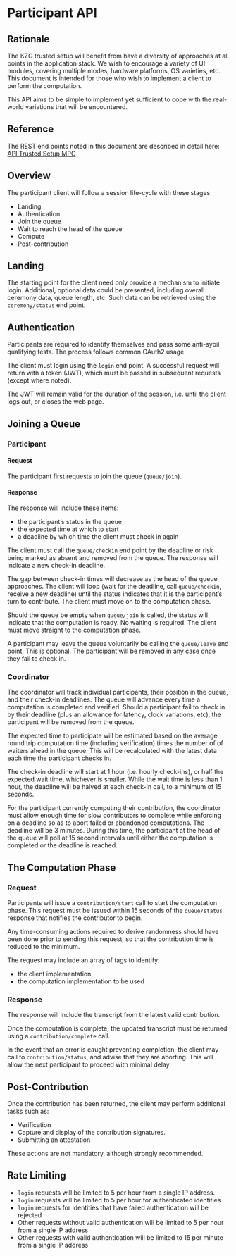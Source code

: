 # Participant API

## Rationale

The KZG trusted setup will benefit from have a diversity of approaches at all points in the application stack. We wish to encourage a variety of UI modules, covering multiple modes, hardware platforms, OS varieties, etc. This document is intended for those who wish to implement a client to perform the computation.

This API aims to be simple to implement yet sufficient to cope with the real-world variations that will be encountered.

## Reference

The REST end points noted in this document are described in detail here: [API Trusted Setup MPC](https://hub.apitree.com/stonebell/KZG-MPC-participant/)

## Overview

The participant client will follow a session life-cycle with these stages:

- Landing
- Authentication
- Join the queue
- Wait to reach the head of the queue
- Compute
- Post-contribution

## Landing

The starting point for the client need only provide a mechanism to initiate login. Additional, optional data could be presented, including overall ceremony data, queue length, etc. Such data can be retrieved using the `ceremony/status` end point.

## Authentication

Participants are required to identify themselves and pass some anti-sybil qualifying tests. The process follows common OAuth2 usage. 

The client must login using the `login` end point. A successful request will return with a token (JWT), which must be passed in subsequent requests (except where noted).

The JWT will remain valid for the duration of the session, i.e. until the client logs out, or closes the web page. 

## Joining a Queue

### Participant

#### Request

The participant first requests to join the queue (`queue/join`). 

#### Response

The response will include these items:

- the participant’s status in the queue
- the expected time at which to start
- a deadline by which time the client must check in again

The client must call the `queue/checkin` end point by the deadline or risk being marked as absent and removed from the queue. The response will indicate a new check-in deadline. 

The gap between check-in times will decrease as the head of the queue approaches. The client will loop (wait for the deadline, call `queue/checkin`, receive a new deadline) until the status indicates that it is the participant’s turn to contribute. The client must move on to the computation phase.

Should the queue be empty when `queue/join` is called, the status will indicate that the computation is ready. No waiting is required. The client must move straight to the computation phase. 

A participant may leave the queue voluntarily be calling the `queue/leave` end point. This is optional. The participant will be removed in any case once they fail to check in.

### Coordinator

The coordinator will track individual participants, their position in the queue, and their check-in deadlines. The queue will advance every time a computation is completed and verified. Should a participant fail to check in by their deadline (plus an allowance for latency, clock variations, etc), the participant will be removed from the queue. 

The expected time to participate will be estimated based on the average round trip computation time (including verification) times the number of of waiters ahead in the queue. This will be recalculated with the latest data each time the participant checks in.

The check-in deadline will start at 1 hour (i.e. hourly check-ins), or half the expected wait time, whichever is smaller. While the wait time is less than 1 hour, the deadline will be halved at each check-in call, to a minimum of 15 seconds. 

For the participant currently computing their contribution, the coordinator must allow enough time for slow contributors to complete while enforcing on a deadline so as to abort failed or abandoned computations. The deadline will be 3 minutes. During this time, the participant at the head of the queue will poll at 15 second intervals until either the computation is completed or the deadline is reached. 

## The Computation Phase

### Request

Participants will issue a `contribution/start` call to start the computation phase. This request must be issued within 15 seconds of the `queue/status` response that notifies the contributor to begin.

Any time-consuming actions required to derive randomness should have been done prior to sending this request, so that the contribution time is reduced to the minimum.

The request may include an array of tags to identify:
- the client implementation 
- the computation implementation to be used

### Response

The response will include the transcript from the latest valid contribution. 


Once the computation is complete, the updated transcript must be returned using a `contribution/complete` call. 

In the event that an error is caught preventing completion, the client may call to `contribution/status`, and advise that they are aborting. This will allow the next participant to proceed with minimal delay. 

## Post-Contribution

Once the contribution has been returned, the client may perform additional tasks such as:

- Verification
- Capture and display of the contribution signatures.
- Submitting an attestation

These actions are not mandatory, although strongly recommended.

## Rate Limiting
- `login` requests will be limited to 5 per hour from a single IP address.
- `login` requests will be limited to 5 per hour for authenticated identities
- `login` requests for identities that have failed authentication will be rejected
- Other requests without valid authentication will be limited to 5 per hour from a single IP address
- Other requests with valid authentication will be limited to 15 per minute from a single IP address